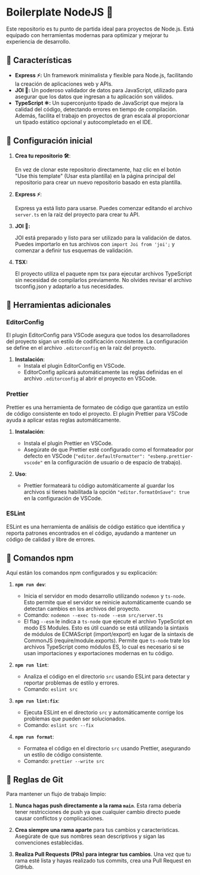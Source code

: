 # Boilerplate NodeJS 🚀

Este repositorio es tu punto de partida ideal para proyectos de Node.js. Está equipado con herramientas modernas para optimizar y mejorar tu experiencia de desarrollo.

## 🌟 Características

- **Express ⚡:** Un framework minimalista y flexible para Node.js, facilitando la creación de aplicaciones web y APIs.
- **JOI 📏:** Un poderoso validador de datos para JavaScript, utilizado para asegurar que los datos que ingresan a tu aplicación son válidos.
- **TypeScript ⚛:** Un superconjunto tipado de JavaScript que mejora la calidad del código, detectando errores en tiempo de compilación. Además, facilita el trabajo en proyectos de gran escala al proporcionar un tipado estático opcional y autocompletado en el IDE.

## 🚀 Configuración inicial

1. **Crea tu repositorio 🛠️**:

   En vez de clonar este repositorio directamente, haz clic en el botón "Use this template" (Usar esta plantilla) en la página principal del repositorio para crear un nuevo repositorio basado en esta plantilla.

2. **Express ⚡**:

   Express ya está listo para usarse. Puedes comenzar editando el archivo `server.ts` en la raíz del proyecto para crear tu API.

3. **JOI 📏:**

   JOI está preparado y listo para ser utilizado para la validación de datos. Puedes importarlo en tus archivos con `import Joi from 'joi';` y comenzar a definir tus esquemas de validación.

4. **TSX:**

   El proyecto utiliza el paquete npm tsx para ejecutar archivos TypeScript sin necesidad de compilarlos previamente. No olvides revisar el archivo tsconfig.json y adaptarlo a tus necesidades.

## 🔧 Herramientas adicionales

### EditorConfig

El plugin EditorConfig para VSCode asegura que todos los desarrolladores del proyecto sigan un estilo de codificación consistente. La configuración se define en el archivo `.editorconfig` en la raíz del proyecto.

1. **Instalación**:
   - Instala el plugin EditorConfig en VSCode.
   - EditorConfig aplicará automáticamente las reglas definidas en el archivo `.editorconfig` al abrir el proyecto en VSCode.

### Prettier

Prettier es una herramienta de formateo de código que garantiza un estilo de código consistente en todo el proyecto. El plugin Prettier para VSCode ayuda a aplicar estas reglas automáticamente.

1. **Instalación**:

   - Instala el plugin Prettier en VSCode.
   - Asegúrate de que Prettier esté configurado como el formateador por defecto en VSCode (`"editor.defaultFormatter": "esbenp.prettier-vscode"` en la configuración de usuario o de espacio de trabajo).

2. **Uso**:
   - Prettier formateará tu código automáticamente al guardar los archivos si tienes habilitada la opción `"editor.formatOnSave": true` en la configuración de VSCode.

### ESLint

ESLint es una herramienta de análisis de código estático que identifica y reporta patrones encontrados en el código, ayudando a mantener un código de calidad y libre de errores.

## 📜 Comandos npm

Aquí están los comandos npm configurados y su explicación:

1. **`npm run dev`**:

   - Inicia el servidor en modo desarrollo utilizando `nodemon` y `ts-node`. Esto permite que el servidor se reinicie automáticamente cuando se detectan cambios en los archivos del proyecto.
   - Comando: `nodemon --exec ts-node --esm src/server.ts`
   - El flag `--esm` le indica a `ts-node` que ejecute el archivo TypeScript en modo ES Modules. Esto es útil cuando se está utilizando la sintaxis de módulos de ECMAScript (import/export) en lugar de la sintaxis de CommonJS (require/module.exports). Permite que `ts-node` trate los archivos TypeScript como módulos ES, lo cual es necesario si se usan importaciones y exportaciones modernas en tu código.

2. **`npm run lint`**:

   - Analiza el código en el directorio `src` usando ESLint para detectar y reportar problemas de estilo y errores.
   - Comando: `eslint src`

3. **`npm run lint:fix`**:

   - Ejecuta ESLint en el directorio `src` y automáticamente corrige los problemas que pueden ser solucionados.
   - Comando: `eslint src --fix`

4. **`npm run format`**:
   - Formatea el código en el directorio `src` usando Prettier, asegurando un estilo de código consistente.
   - Comando: `prettier --write src`

## 📢 Reglas de Git

Para mantener un flujo de trabajo limpio:

1. **Nunca hagas push directamente a la rama `main`**. Esta rama debería tener restricciones de push ya que cualquier cambio directo puede causar conflictos y complicaciones.

2. **Crea siempre una rama aparte** para tus cambios y características. Asegúrate de que sus nombres sean descriptivos y sigan las convenciones establecidas.

3. **Realiza Pull Requests (PRs) para integrar tus cambios**. Una vez que tu rama esté lista y hayas realizado tus commits, crea una Pull Request en GitHub.
